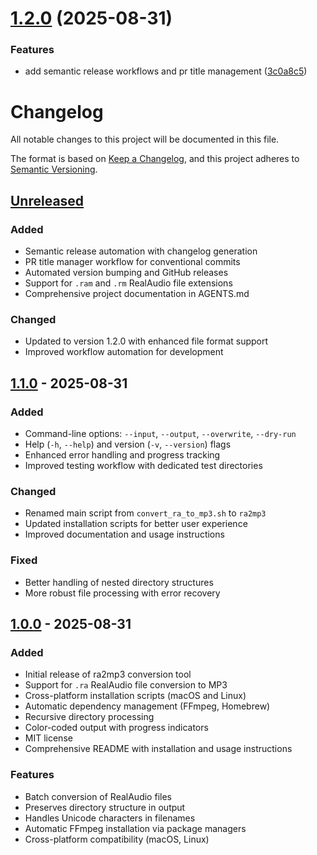 # [1.2.0](https://github.com/wiiiimm/ra2mp3/compare/v1.1.0...v1.2.0) (2025-08-31)


### Features

* add semantic release workflows and pr title management ([3c0a8c5](https://github.com/wiiiimm/ra2mp3/commit/3c0a8c580fbf70a89b32e0d27f67ef99a793b0d2))

# Changelog

All notable changes to this project will be documented in this file.

The format is based on [Keep a Changelog](https://keepachangelog.com/en/1.0.0/),
and this project adheres to [Semantic Versioning](https://semver.org/spec/v2.0.0.html).

## [Unreleased]

### Added
- Semantic release automation with changelog generation
- PR title manager workflow for conventional commits
- Automated version bumping and GitHub releases
- Support for `.ram` and `.rm` RealAudio file extensions
- Comprehensive project documentation in AGENTS.md

### Changed
- Updated to version 1.2.0 with enhanced file format support
- Improved workflow automation for development

## [1.1.0] - 2025-08-31

### Added
- Command-line options: `--input`, `--output`, `--overwrite`, `--dry-run`
- Help (`-h`, `--help`) and version (`-v`, `--version`) flags
- Enhanced error handling and progress tracking
- Improved testing workflow with dedicated test directories

### Changed
- Renamed main script from `convert_ra_to_mp3.sh` to `ra2mp3`
- Updated installation scripts for better user experience
- Improved documentation and usage instructions

### Fixed
- Better handling of nested directory structures
- More robust file processing with error recovery

## [1.0.0] - 2025-08-31

### Added
- Initial release of ra2mp3 conversion tool
- Support for `.ra` RealAudio file conversion to MP3
- Cross-platform installation scripts (macOS and Linux)
- Automatic dependency management (FFmpeg, Homebrew)
- Recursive directory processing
- Color-coded output with progress indicators
- MIT license
- Comprehensive README with installation and usage instructions

### Features
- Batch conversion of RealAudio files
- Preserves directory structure in output
- Handles Unicode characters in filenames
- Automatic FFmpeg installation via package managers
- Cross-platform compatibility (macOS, Linux)

[Unreleased]: https://github.com/wiiiimm/ra2mp3/compare/v1.1.0...HEAD
[1.1.0]: https://github.com/wiiiimm/ra2mp3/compare/v1.0.0...v1.1.0
[1.0.0]: https://github.com/wiiiimm/ra2mp3/releases/tag/v1.0.0
